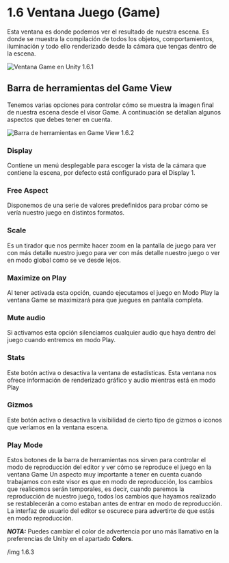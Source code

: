 # 1.6 Ventana Juego (Game)

Esta ventana es donde podemos ver el resultado de nuestra escena. Es donde se muestra la compilación de todos los objetos, comportamientos, iluminación y todo ello renderizado desde la cámara que tengas dentro de la escena.

![Ventana Game en Unity 1.6.1](https://github.com/jstleon/programacion-videojuegos/blob/main/01%20Introducci%C3%B3n%20a%20Unity/1.6%20Ventana%20Juego%20(Game)/img/1.6%20Ventana%20Game%201.6.1.png "Ventana Game en unity 1.6.1")

## Barra de herramientas del Game View
Tenemos varias opciones para controlar cómo se muestra la imagen final de nuestra escena desde el visor Game. A continuación se detallan algunos aspectos que debes tener en cuenta.

![Barra de herramientas en Game View 1.6.2](https://github.com/jstleon/programacion-videojuegos/blob/main/01%20Introducci%C3%B3n%20a%20Unity/1.6%20Ventana%20Juego%20(Game)/img/1.6_barra-de-herramientas-del-Game-View_1.6.2.png "Barra de herramientas en Game View 1.6.2")

### Display
Contiene un menú desplegable para escoger la vista de la cámara que contiene la escena, por defecto está configurado para el Display 1.

### Free Aspect
Disponemos de una serie de valores predefinidos para probar cómo se vería nuestro juego en distintos formatos.

### Scale
Es un tirador que nos permite hacer zoom en la pantalla de juego para ver con más detalle nuestro juego para ver con más detalle nuestro juego o ver en modo global como se ve desde lejos.

### Maximize on Play
Al tener activada esta opción, cuando ejecutamos el juego en Modo Play la ventana Game se maximizará para que juegues en pantalla completa.

### Mute audio
Si activamos esta opción silenciamos cualquier audio que haya dentro del juego cuando entremos en modo Play.

### Stats
Este botón activa o desactiva la ventana de estadísticas. Esta ventana nos ofrece información de renderizado gráfico y audio mientras está en modo Play

### Gizmos
Este botón activa o desactiva la visibilidad de cierto tipo de gizmos o iconos que veríamos en la ventana escena.

### Play Mode
Estos botones de la barra de herramientas nos sirven para controlar el modo de reproducción del editor y ver cómo se reproduce el juego en la ventana Game Un aspecto muy importante a tener en cuenta cuando trabajamos con este visor es que en modo de reproducción, los cambios que realicemos serán temporales, es decir, cuando paremos la reproducción de nuestro juego, todos los cambios que hayamos realizado se restablecerán a como estaban antes de entrar en modo de reproducción. La interfaz de usuario del editor se oscurece para advertirte de que estás en modo reproducción.

***NOTA:*** Puedes cambiar el color de advertencia por uno más llamativo en la preferencias de Unity en el apartado **Colors**.

/img 1.6.3
